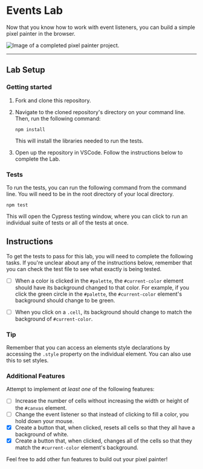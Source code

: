 # Events Lab

Now that you know how to work with event listeners, you can build a simple pixel painter in the browser.

![Image of a completed pixel painter project.](./assets/completed-project.png)

---

## Lab Setup

### Getting started

1. Fork and clone this repository.

1. Navigate to the cloned repository's directory on your command line. Then, run the following command:

   ```
   npm install
   ```

   This will install the libraries needed to run the tests.

1. Open up the repository in VSCode. Follow the instructions below to complete the Lab.

### Tests

To run the tests, you can run the following command from the command line. You will need to be in the root directory of your local directory.

```
npm test
```

This will open the Cypress testing window, where you can click to run an individual suite of tests or all of the tests at once.

## Instructions

To get the tests to pass for this lab, you will need to complete the following tasks. If you're unclear about any of the instructions below, remember that you can check the test file to see what exactly is being tested.

- [ ] When a color is clicked in the `#palette`, the `#current-color` element should have its background changed to that color. For example, if you click the green circle in the `#palette`, the `#current-color` element's background should change to be green.

- [ ] When you click on a `.cell`, its background should change to match the background of `#current-color`.

### Tip

Remember that you can access an elements style declarations by accessing the `.style` property on the individual element. You can also use this to set styles.

### Additional Features

Attempt to implement _at least one_ of the following features:

- [ ] Increase the number of cells without increasing the width or height of the `#canvas` element.
- [ ] Change the event listener so that instead of clicking to fill a color, you hold down your mouse.
- [x] Create a button that, when clicked, resets all cells so that they all have a background of white.
- [x] Create a button that, when clicked, changes all of the cells so that they match the `#current-color` element's background.

Feel free to add other fun features to build out your pixel painter!
